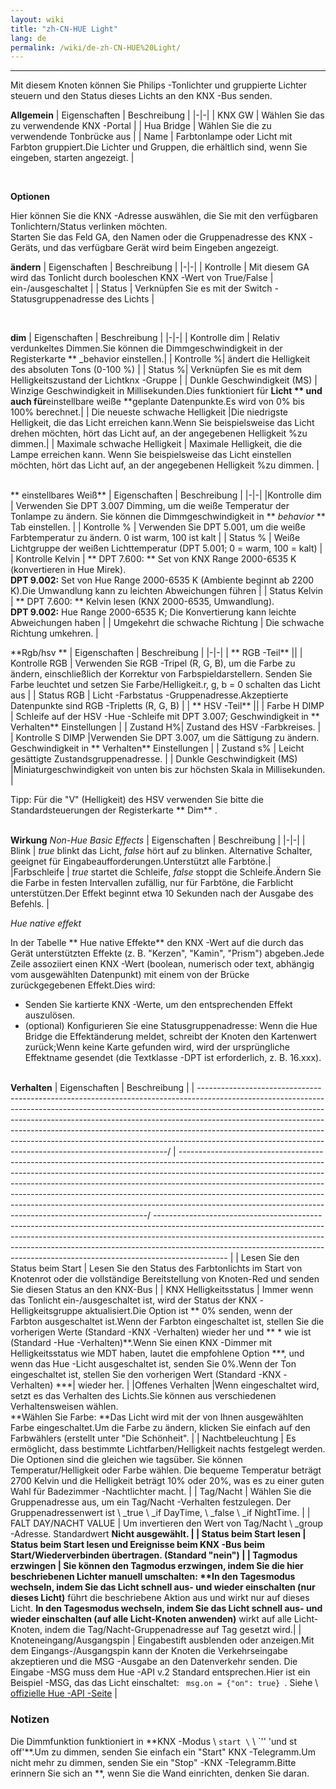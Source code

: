 ```yaml
---
layout: wiki
title: "zh-CN-HUE Light"
lang: de
permalink: /wiki/de-zh-CN-HUE%20Light/
---
```

---

<p> Mit diesem Knoten können Sie Philips -Tonlichter und gruppierte Lichter steuern und den Status dieses Lichts an den KNX -Bus senden.</p>

**Allgemein**
| Eigenschaften | Beschreibung |
|-|-|
| KNX GW | Wählen Sie das zu verwendende KNX -Portal |
| Hua Bridge | Wählen Sie die zu verwendende Tonbrücke aus |
| Name | Farbtonlampe oder Licht mit Farbton gruppiert.Die Lichter und Gruppen, die erhältlich sind, wenn Sie eingeben, starten angezeigt. |

<br/>

**Optionen**

Hier können Sie die KNX -Adresse auswählen, die Sie mit den verfügbaren Tonlichtern/Status verlinken möchten.<br/>
Starten Sie das Feld GA, den Namen oder die Gruppenadresse des KNX -Geräts, und das verfügbare Gerät wird beim Eingeben angezeigt.

**ändern**
| Eigenschaften | Beschreibung |
|-|-|
| Kontrolle | Mit diesem GA wird das Tonlicht durch booleschen KNX -Wert von True/False | ein-/ausgeschaltet |
| Status | Verknüpfen Sie es mit der Switch -Statusgruppenadresse des Lichts |

<br/>

**dim**
| Eigenschaften | Beschreibung |
|-|-|
| Kontrolle dim | Relativ verdunkeltes Dimmen.Sie können die Dimmgeschwindigkeit in der Registerkarte \*\* _behavior einstellen.|
| Kontrolle %| ändert die Helligkeit des absoluten Tons (0-100 %) |
| Status %| Verknüpfen Sie es mit dem Helligkeitszustand der Lichtknx -Gruppe |
| Dunkle Geschwindigkeit (MS) | Winzige Geschwindigkeit in Millisekunden.Dies funktioniert für **Licht ** und auch für**einstellbare weiße \*\*geplante Datenpunkte.Es wird von 0% bis 100% berechnet.|
| Die neueste schwache Helligkeit |Die niedrigste Helligkeit, die das Licht erreichen kann.Wenn Sie beispielsweise das Licht drehen möchten, hört das Licht auf, an der angegebenen Helligkeit %zu dimmen.|
| Maximale schwache Helligkeit | Maximale Helligkeit, die die Lampe erreichen kann. Wenn Sie beispielsweise das Licht einstellen möchten, hört das Licht auf, an der angegebenen Helligkeit %zu dimmen. |

<br/> ** einstellbares Weiß** | Eigenschaften | Beschreibung |
|-|-|
|Kontrolle dim | Verwenden Sie DPT 3.007 Dimming, um die weiße Temperatur der Tonlampe zu ändern. Sie können die Dimmgeschwindigkeit in \*\* _behavior_ \*\* Tab einstellen. |
| Kontrolle % | Verwenden Sie DPT 5.001, um die weiße Farbtemperatur zu ändern. 0 ist warm, 100 ist kalt |
| Status % | Weiße Lichtgruppe der weißen Lichttemperatur (DPT 5.001; 0 = warm, 100 = kalt) |
| Kontrolle Kelvin | ** DPT 7.600: ** Set von KNX Range 2000-6535 K (konvertieren in Hue Mirek). <br/>**DPT 9.002:** Set von Hue Range 2000-6535 K (Ambiente beginnt ab 2200 K).Die Umwandlung kann zu leichten Abweichungen führen |
| Status Kelvin | ** DPT 7.600: ** Kelvin lesen (KNX 2000-6535, Umwandlung).<br/>**DPT 9.002:** Hue Range 2000-6535 K; Die Konvertierung kann leichte Abweichungen haben |
| Umgekehrt die schwache Richtung | Die schwache Richtung umkehren. |
<br/>

\*\*Rgb/hsv \*\*
| Eigenschaften | Beschreibung |
|-|-|
| ** RGB -Teil** ||
| Kontrolle RGB | Verwenden Sie RGB -Tripel (R, G, B), um die Farbe zu ändern, einschließlich der Korrektur von Farbspieldarstellern. Senden Sie Farbe leuchtet und setzen Sie Farbe/Helligkeit.r, g, b = 0 schalten das Licht aus |
| Status RGB | Licht -Farbstatus -Gruppenadresse.Akzeptierte Datenpunkte sind RGB -Tripletts (R, G, B) |
| ** HSV -Teil** ||
| Farbe H DIMP | Schleife auf der HSV -Hue -Schleife mit DPT 3.007; Geschwindigkeit in ** Verhalten** Einstellungen |
| Zustand H%| Zustand des HSV -Farbkreises. |
| Kontrolle S DIMP |Verwenden Sie DPT 3.007, um die Sättigung zu ändern. Geschwindigkeit in ** Verhalten** Einstellungen |
| Zustand s% | Leicht gesättigte Zustandsgruppenadresse. |
| Dunkle Geschwindigkeit (MS) |Miniaturgeschwindigkeit von unten bis zur höchsten Skala in Millisekunden. |

Tipp: Für die "V" (Helligkeit) des HSV verwenden Sie bitte die Standardsteuerungen der Registerkarte ** Dim** .

<br/> **Wirkung** _Non-Hue Basic Effects_
| Eigenschaften | Beschreibung |
|-|-|
| Blink | _true_ blinkt das Licht, _false_ hört auf zu blinken. Alternative Schalter, geeignet für Eingabeaufforderungen.Unterstützt alle Farbtöne.|
|Farbschleife | _true_ startet die Schleife, _false_ stoppt die Schleife.Ändern Sie die Farbe in festen Intervallen zufällig, nur für Farbtöne, die Farblicht unterstützen.Der Effekt beginnt etwa 10 Sekunden nach der Ausgabe des Befehls. |

_Hue native effekt_

In der Tabelle ** Hue native Effekte** den KNX -Wert auf die durch das Gerät unterstützten Effekte (z. B. "Kerzen", "Kamin", "Prism") abgeben.Jede Zeile assoziiert einen KNX -Wert (boolean, numerisch oder text, abhängig vom ausgewählten Datenpunkt) mit einem von der Brücke zurückgegebenen Effekt.Dies wird:

- Senden Sie kartierte KNX -Werte, um den entsprechenden Effekt auszulösen.
- (optional) Konfigurieren Sie eine Statusgruppenadresse: Wenn die Hue Bridge die Effektänderung meldet, schreibt der Knoten den Kartenwert zurück;Wenn keine Karte gefunden wird, wird der ursprüngliche Effektname gesendet (die Textklasse -DPT ist erforderlich, z. B. 16.xxx).

<br/> **Verhalten** | Eigenschaften | Beschreibung |
| ----------------------------------------------------------------------------------------------------------------------------------------------------------------------------------------------------------------------------------------------------------------------------------------------------------------------------------------------------------------------------------------------------------------------------------------------------------------------------/ | ----------------------------------------------------------------------------------------------------------------------------------------------------------------------------------------------------------------------------------------------------------------------------------------------------------------------------------------------------------------------------------------------------------------------------------------------------------------------------/ ------------------------------------------------------------------------------------------------------------------------------------------------------------------------------------------------------------------------------------------------------------------------------------------------------------------------------------------ |
| Lesen Sie den Status beim Start | Lesen Sie den Status des Farbtonlichts im Start von Knotenrot oder die vollständige Bereitstellung von Knoten-Red und senden Sie diesen Status an den KNX-Bus |
| KNX Helligkeitsstatus | Immer wenn das Tonlicht ein-/ausgeschaltet ist, wird der Status der KNX -Helligkeitsgruppe aktualisiert.Die Option ist ** 0% senden, wenn der Farbton ausgeschaltet ist.Wenn der Farbton eingeschaltet ist, stellen Sie die vorherigen Werte (Standard -KNX -Verhalten) wieder her und ** * wie ist (Standard -Hue -Verhalten)**.Wenn Sie einen KNX -Dimmer mit Helligkeitsstatus wie MDT haben, lautet die empfohlene Option \*\*\*, und wenn das Hue -Licht ausgeschaltet ist, senden Sie 0%.Wenn der Ton eingeschaltet ist, stellen Sie den vorherigen Wert (Standard -KNX -Verhalten) \*\*\*| wieder her. |
|Offenes Verhalten |Wenn eingeschaltet wird, setzt es das Verhalten des Lichts.Sie können aus verschiedenen Verhaltensweisen wählen. <br/> \*\*Wählen Sie Farbe: \*\*Das Licht wird mit der von Ihnen ausgewählten Farbe eingeschaltet.Um die Farbe zu ändern, klicken Sie einfach auf den Farbwählers (erstellt unter "Die Schönheit". |
| Nachtbeleuchtung | Es ermöglicht, dass bestimmte Lichtfarben/Helligkeit nachts festgelegt werden. Die Optionen sind die gleichen wie tagsüber. Sie können Temperatur/Helligkeit oder Farbe wählen. Die bequeme Temperatur beträgt 2700 Kelvin und die Helligkeit beträgt 10% oder 20%, was es zu einer guten Wahl für Badezimmer -Nachtlichter macht. |
| Tag/Nacht | Wählen Sie die Gruppenadresse aus, um ein Tag/Nacht -Verhalten festzulegen. Der Gruppenadressenwert ist \ _true \ _if DayTime, \ _false \ _if NightTime. |
| FALT DAY/NACHT VALUE | Um invertieren den Wert von Tag/Nacht \ _group -Adresse. Standardwert **Nicht ausgewählt. |
| Status beim Start lesen | Status beim Start lesen und Ereignisse beim KNX -Bus beim Start/Wiederverbinden übertragen. (Standard "nein") |
| Tagmodus erzwingen | Sie können den Tagmodus erzwingen, indem Sie die hier beschriebenen Lichter manuell umschalten: \*\*In den Tagesmodus wechseln, indem Sie das Licht schnell aus- und wieder einschalten (nur dieses Licht)** führt die beschriebene Aktion aus und wirkt nur auf dieses Licht. **In den Tagesmodus wechseln, indem Sie das Licht schnell aus- und wieder einschalten (auf alle Licht-Knoten anwenden)** wirkt auf alle Licht-Knoten, indem die Tag/Nacht-Gruppenadresse auf Tag gesetzt wird.|
| Knoteneingang/Ausgangspin | Eingabestift ausblenden oder anzeigen.Mit dem Eingangs-/Ausgangspin kann der Knoten die Verkehrseingabe akzeptieren und die MSG -Ausgabe an den Datenverkehr senden. Die Eingabe -MSG muss dem Hue -API v.2 Standard entsprechen.Hier ist ein Beispiel -MSG, das das Licht einschaltet: <Code> msg.on = {"on": true} </code>. Siehe \ [offizielle Hue -API -Seite](§url0§) |

### Notizen

Die Dimmfunktion funktioniert in \*\*KNX -Modus \ `start \` \ `'' 'und st off'**.Um zu dimmen, senden Sie einfach ein "Start" KNX -Telegramm.Um nicht mehr zu dimmen, senden Sie ein "Stop" -KNX -Telegramm.Bitte erinnern Sie sich an \*\*, wenn Sie die Wand einrichten, denken Sie daran.

<br/>

<br/>
